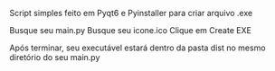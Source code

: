 Script simples feito em Pyqt6 e Pyinstaller para criar arquivo .exe

Busque seu main.py
Busque seu icone.ico
Clique em Create EXE

Após terminar, seu executável estará dentro da pasta dist no mesmo diretório do seu main.py

